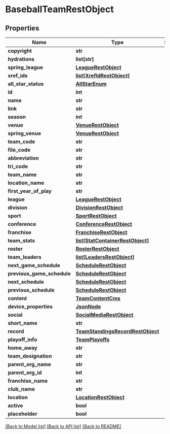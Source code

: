 # BaseballTeamRestObject

## Properties
Name | Type | Description | Notes
------------ | ------------- | ------------- | -------------
**copyright** | **str** |  | [optional] 
**hydrations** | **list[str]** |  | [optional] 
**spring_league** | [**LeagueRestObject**](LeagueRestObject.md) |  | [optional] 
**xref_ids** | [**list[XrefIdRestObject]**](XrefIdRestObject.md) |  | [optional] 
**all_star_status** | [**AllStarEnum**](AllStarEnum.md) |  | [optional] 
**id** | **int** |  | [optional] 
**name** | **str** |  | [optional] 
**link** | **str** |  | [optional] 
**season** | **int** |  | [optional] 
**venue** | [**VenueRestObject**](VenueRestObject.md) |  | [optional] 
**spring_venue** | [**VenueRestObject**](VenueRestObject.md) |  | [optional] 
**team_code** | **str** |  | [optional] 
**file_code** | **str** |  | [optional] 
**abbreviation** | **str** |  | [optional] 
**tri_code** | **str** |  | [optional] 
**team_name** | **str** |  | [optional] 
**location_name** | **str** |  | [optional] 
**first_year_of_play** | **str** |  | [optional] 
**league** | [**LeagueRestObject**](LeagueRestObject.md) |  | [optional] 
**division** | [**DivisionRestObject**](DivisionRestObject.md) |  | [optional] 
**sport** | [**SportRestObject**](SportRestObject.md) |  | [optional] 
**conference** | [**ConferenceRestObject**](ConferenceRestObject.md) |  | [optional] 
**franchise** | [**FranchiseRestObject**](FranchiseRestObject.md) |  | [optional] 
**team_stats** | [**list[StatContainerRestObject]**](StatContainerRestObject.md) |  | [optional] 
**roster** | [**RosterRestObject**](RosterRestObject.md) |  | [optional] 
**team_leaders** | [**list[LeadersRestObject]**](LeadersRestObject.md) |  | [optional] 
**next_game_schedule** | [**ScheduleRestObject**](ScheduleRestObject.md) |  | [optional] 
**previous_game_schedule** | [**ScheduleRestObject**](ScheduleRestObject.md) |  | [optional] 
**next_schedule** | [**ScheduleRestObject**](ScheduleRestObject.md) |  | [optional] 
**previous_schedule** | [**ScheduleRestObject**](ScheduleRestObject.md) |  | [optional] 
**content** | [**TeamContentCms**](TeamContentCms.md) |  | [optional] 
**device_properties** | [**JsonNode**](JsonNode.md) |  | [optional] 
**social** | [**SocialMediaRestObject**](SocialMediaRestObject.md) |  | [optional] 
**short_name** | **str** |  | [optional] 
**record** | [**TeamStandingsRecordRestObject**](TeamStandingsRecordRestObject.md) |  | [optional] 
**playoff_info** | [**TeamPlayoffs**](TeamPlayoffs.md) |  | [optional] 
**home_away** | **str** |  | [optional] 
**team_designation** | **str** |  | [optional] 
**parent_org_name** | **str** |  | [optional] 
**parent_org_id** | **int** |  | [optional] 
**franchise_name** | **str** |  | [optional] 
**club_name** | **str** |  | [optional] 
**location** | [**LocationRestObject**](LocationRestObject.md) |  | [optional] 
**active** | **bool** |  | [optional] 
**placeholder** | **bool** |  | [optional] 

[[Back to Model list]](../README.md#documentation-for-models) [[Back to API list]](../README.md#documentation-for-api-endpoints) [[Back to README]](../README.md)

